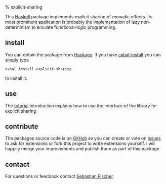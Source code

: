 % explicit-sharing

This [Haskell] package implements explicit sharing of monadic
effects. Its most prominent application is probably the implementation
of lazy non-determinism to emulate functional-logic programming.


install
-------

You can obtain the package from [Hackage]. If you have [cabal-install]
you can simply type

    cabal install explicit-sharing

to install it.


use
---

The [tutorial] introduction explains how to use the interface of the
library for explicit sharing.


contribute
----------

The packages source code is on [GitHub] so you can create or vote on
[issues] to ask for extensions or fork this project to write
extensions yourself. I will happily merge your improvements and
publish them as part of this package.


contact
-------

For questions or feedback contact [Sebastian Fischer].



[Haskell]: http://haskell.org

[Hackage]: http://hackage.haskell.org/cgi-bin/hackage-scripts/package/explicit-sharing
[cabal-install]: http://hackage.haskell.org/trac/hackage/wiki/CabalInstall

[tutorial]: tutorial.html

[GitHub]: http://github.com/sebfisch/explicit-sharing
[issues]: http://github.com/sebfisch/explicit-sharing/issues

[Sebastian Fischer]: mailto:sebf@informatik.uni-kiel.de

